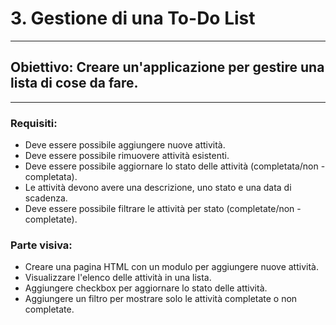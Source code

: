 # 3. Gestione di una To-Do List
---
## Obiettivo: Creare un'applicazione per gestire una lista di cose da fare.
---
### Requisiti:

- Deve essere possibile aggiungere nuove attività.
- Deve essere possibile rimuovere attività esistenti.
- Deve essere possibile aggiornare lo stato delle attività (completata/non - completata).
- Le attività devono avere una descrizione, uno stato e una data di scadenza.
- Deve essere possibile filtrare le attività per stato (completate/non - completate).

### Parte visiva:

- Creare una pagina HTML con un modulo per aggiungere nuove attività.
- Visualizzare l'elenco delle attività in una lista.
- Aggiungere checkbox per aggiornare lo stato delle attività.
- Aggiungere un filtro per mostrare solo le attività completate o non completate.
